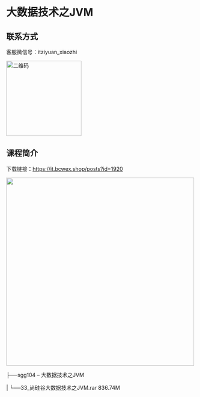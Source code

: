 # 大数据技术之JVM

## 联系方式

客服微信号：itziyuan_xiaozhi

<img src="https://ziyuanyun.oss-cn-guangzhou.aliyuncs.com/common/20240614073449/666b82192834a.jpg" width="200" height="200" alt="二维码">

## 课程简介

下载链接：https://it.bcwex.shop/posts?id=1920

<img src="https://ziyuanyun.oss-cn-guangzhou.aliyuncs.com/yun/20240515183605/664490157eaba.jpg" width="500" alt="">

  ├──sgg104 &#8211; 大数据技术之JVM

 | └──33_尚硅谷大数据技术之JVM.rar 836.74M

  